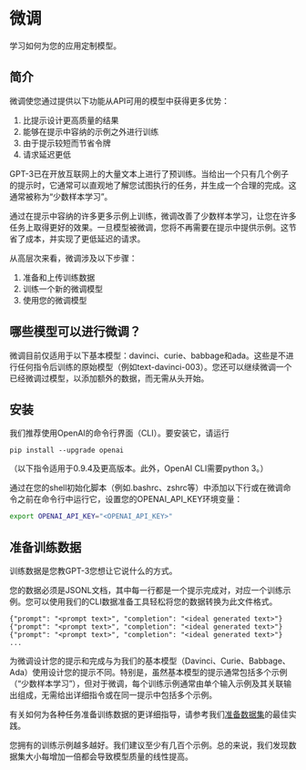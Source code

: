 # 微调
学习如何为您的应用定制模型。

## 简介
微调使您通过提供以下功能从API可用的模型中获得更多优势：
1. 比提示设计更高质量的结果
2. 能够在提示中容纳的示例之外进行训练
3. 由于提示较短而节省令牌
4. 请求延迟更低

GPT-3已在开放互联网上的大量文本上进行了预训练。当给出一个只有几个例子的提示时，它通常可以直观地了解您试图执行的任务，并生成一个合理的完成。这通常被称为“少数样本学习”。

通过在提示中容纳的许多更多示例上训练，微调改善了少数样本学习，让您在许多任务上取得更好的效果。一旦模型被微调，您将不再需要在提示中提供示例。这节省了成本，并实现了更低延迟的请求。

从高层次来看，微调涉及以下步骤：

1. 准备和上传训练数据
2. 训练一个新的微调模型
3. 使用您的微调模型

## 哪些模型可以进行微调？

微调目前仅适用于以下基本模型：davinci、curie、babbage和ada。这些是不进行任何指令后训练的原始模型（例如text-davinci-003）。您还可以继续微调一个已经微调过模型，以添加额外的数据，而无需从头开始。

## 安装
我们推荐使用OpenAI的命令行界面（CLI）。要安装它，请运行

`pip install --upgrade openai`

（以下指令适用于0.9.4及更高版本。此外，OpenAI CLI需要python 3。）

通过在您的shell初始化脚本（例如.bashrc、zshrc等）中添加以下行或在微调命令之前在命令行中运行它，设置您的OPENAI_API_KEY环境变量：

```bash
export OPENAI_API_KEY="<OPENAI_API_KEY>"
```

## 准备训练数据

训练数据是您教GPT-3您想让它说什么的方式。

您的数据必须是JSONL文档，其中每一行都是一个提示完成对，对应一个训练示例。您可以使用我们的CLI数据准备工具轻松将您的数据转换为此文件格式。
```jsonl
{"prompt": "<prompt text>", "completion": "<ideal generated text>"}
{"prompt": "<prompt text>", "completion": "<ideal generated text>"}
{"prompt": "<prompt text>", "completion": "<ideal generated text>"}
...
```
为微调设计您的提示和完成与为我们的基本模型（Davinci、Curie、Babbage、Ada）使用设计您的提示不同。特别是，虽然基本模型的提示通常包括多个示例（“少数样本学习”），但对于微调，每个训练示例通常由单个输入示例及其关联输出组成，无需给出详细指令或在同一提示中包括多个示例。

有关如何为各种任务准备训练数据的更详细指导，请参考我们[准备数据集](https://platform.openai.com/docs/guides/fine-tuning/preparing-your-dataset)的最佳实践。

您拥有的训练示例越多越好。我们建议至少有几百个示例。总的来说，我们发现数据集大小每增加一倍都会导致模型质量的线性提高。

